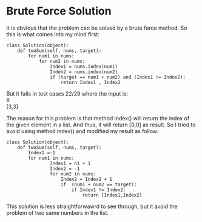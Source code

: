 

# Brute Force Solution

It is obvious that the problem can be solved by a brute force method. So this is what comes into my mind first:

```
class Solution(object):
    def twoSum(self, nums, target):
        for num1 in nums:
            for num2 in nums:
                Index1 = nums.index(num1)
                Index2 = nums.index(num2)
                if (target == num1 + num2) and (Index1 != Index2):
                    return Index1 , Index2
```

But it fails in test cases 22/29 where the input is:  
  6  
[3,3]  

The reason for this problem is that method index() will return the index of the given element in a list. And thus, it will return [0,0] as result. So I tried to avoid using method index() and modified my result as follow: 


```
class Solution(object):
    def twoSum(self, nums, target):
        Index1 =-1
        for num1 in nums:
                Index1 = n1 + 1
                Index2 = -1
                for num2 in nums:
                    Index2 = Index2 + 1 
                    if  (num1 + num2 == target):
                        if Index1 != Index2:
                            return [Index1,Index2]
```

This solution is less straightforwawrd to see through, but it avoid the problem of two same numbers in the list.
